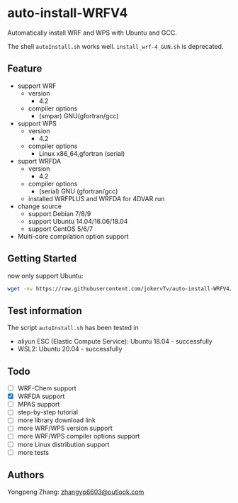 # auto-install-WRFV4

Automatically install WRF and WPS with Ubuntu and GCC.

The shell `autoInstall.sh` works well.
`install_wrf-4_GUN.sh` is deprecated.

## Feature

- support WRF
  - version
    - 4.2
  - compiler options
    - (smpar) GNU(gfortran/gcc)
- support WPS
  - version
    - 4.2
  - compiler options
    - Linux x86_64,gfortran (serial)
- suport WRFDA
  - version
    - 4.2
  - compiler options
    - (serial) GNU (gfortran/gcc)
  - installed WRFPLUS and WRFDA for 4DVAR run
- change source
  - support Debian 7/8/9
  - support Ubuntu 14.04/16.06/18.04
  - support CentOS 5/6/7
- Multi-core compilation option support

## Getting Started

now only support Ubuntu:

```sh
wget -nv https://raw.githubusercontent.com/jokervTv/auto-install-WRFV4/master/autoInstall.sh && bash autoInstall.sh
```

## Test information

The script `autoInstall.sh` has been tested in

- aliyun ESC (Elastic Compute Service): Ubuntu 18.04 - successfully
- WSL2: Ubuntu 20.04 - successfully



## Todo

- [ ] WRF-Chem support
- [x] WRFDA support
- [ ] MPAS support
- [ ] step-by-step tutorial
- [ ] more library download link
- [ ] more WRF/WPS version support
- [ ] more WRF/WPS compiler options support
- [ ] more Linux distribution support
- [ ] more tests

## Authors

Yongpeng Zhang: zhangyp6603@outlook.com
